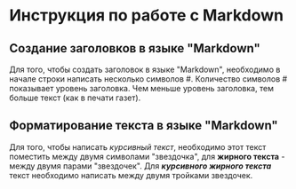 # Инструкция по работе с Markdown

## Создание заголовков в языке "Markdown"
Для того, чтобы создать заголовок в языке "Markdown", необходимо в начале строки написать несколько символов #. Количество символов # показывает уровень заголовка. Чем меньше уровень заголовка, тем больше текст (как в печати газет).

## Форматирование текста в языке "Markdown"
Для того, чтобы написать *курсивный текст*, необходимо этот текст поместить между двумя символами "звездочка", для **жирного текста** - между двумя парами "звездочек". Для ***курсивного жирного текста*** текст необходимо написать между двумя тройками звездочек. 